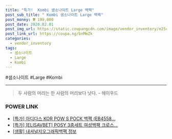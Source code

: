 ```yaml
--- 
title: "특가!  Kombi 샘소나이트 Large 백팩" 
post_sub_title: " Kombi 샘소나이트 Large 백팩" 
post_money: ₩ 199,000 
post_date: 2020.02.01 
post_img_url: https://static.coupangcdn.com/image/vendor_inventory/e25c/143e4035f553ee964deec93fab7b6fc65cdb82eea698af491892e4db8e1e.jpg 
post_link_url: https://coupa.ng/bnMmZk 
categories: 
  - vendor_inventory 
tags: 
  - 샘소나이트 
  - Large 
  - Kombi 
--- 
```

  #샘소나이트 #Large #Kombi 
<hr> 

> 두 사람의 머리는 한 사람의 머리보다 낫다. - 헤이우드 


### POWER LINK

* <a href="https://blog.naver.com/santokki14/221791462881" target="_blank">[특가] 아디다스 KOR POW S POCK 백팩 (EB4558...</a>
* <a href="https://blog.naver.com/santokki14/221791979083" target="_blank">[특가] [ELISAVBET] POSY 3종세트 여성백팩 크로스...</a>
* <a href="https://blog.naver.com/santokki14/221765143648" target="_blank"> [생활] 내셔널지오그래픽백팩 정보 </a>
